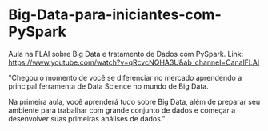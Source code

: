 # Big-Data-para-iniciantes-com-PySpark

Aula na FLAI sobre Big Data e tratamento de Dados com PySpark.
Link: https://www.youtube.com/watch?v=qRcvcNQHA3U&ab_channel=CanalFLAI

"Chegou o momento de você se diferenciar no mercado 
aprendendo a principal ferramenta de Data Science no mundo de Big Data. 

Na primeira aula, 
você aprenderá tudo sobre Big Data, 
além de preparar seu ambiente para trabalhar 
com grande conjunto de dados e começar a desenvolver suas primeiras análises de dados."
